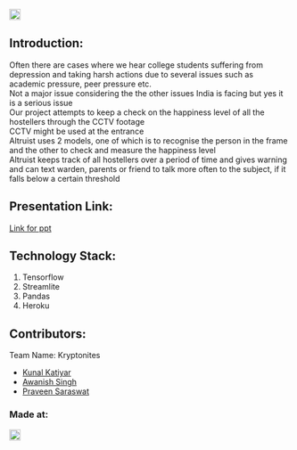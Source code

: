 <p align="center">
</p>

<a href="https://hack36.com"> <img src="http://bit.ly/BuiltAtHack36" height=20px> </a>


## Introduction:
  Often there are cases where we hear college students suffering from depression and taking harsh actions due to several issues such as academic pressure, peer pressure etc.</br>
  Not a major issue considering the the other issues India is facing but yes it is a serious issue</br>
  Our project attempts to keep a check on the happiness level of all the hostellers through the CCTV footage</br>
  CCTV might be used at the entrance</br>
  Altruist uses 2 models, one of which is to recognise the person in the frame and the other to check and measure the happiness level</br>
  Altruist keeps track of all hostellers over a period of time and gives warning and can text warden, parents or friend to talk more often to the subject, if it falls below a certain threshold


  
## Presentation Link:
  <a href="https://docs.google.com/presentation/d/1sxFQWPwb0HDdIfnU1kK6ChjPUvYjfy_D8F-5p0eJ6tQ/edit?usp=sharing">Link for ppt </a>
  


## Technology Stack:
  1) Tensorflow
  2) Streamlite
  3) Pandas
  4) Heroku
  

## Contributors:

Team Name: Kryptonites

* [Kunal Katiyar](https://github.com/kunal2812)
* [Awanish Singh](https://github.com/ak-1-1)
* [Praveen Saraswat](https://github.com/SaraswatPraveen)


### Made at:
<a href="https://hack36.com"> <img src="http://bit.ly/BuiltAtHack36" height=20px> </a>
